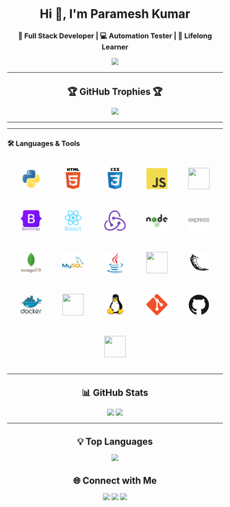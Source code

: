 <!-- Profile Header -->
<h1 align="center">Hi 👋, I'm Paramesh Kumar</h1>
<h3 align="center">🚀 Full Stack Developer | 💻 Automation Tester | 🎯 Lifelong Learner</h3>

<!-- Typing Animation -->
<p align="center">
  <img src="https://readme-typing-svg.herokuapp.com?size=24&center=true&vCenter=true&width=600&lines=Full+Stack+Developer;Automation+Tester+with+Selenium;MERN+Stack+Developer;Java+Full+Stack+Developer;Always+Learning+New+Things!" />
</p>

---

<!-- GitHub Trophies -->
<h2 align="center">🏆 GitHub Trophies 🏆</h2>
<p align="center"> 
  <img src="https://github-profile-trophy.vercel.app/?username=Paramesh-Kumar-2004&title=Commit,Repositories,Experience,Followers&theme=monokai&no-frame=true&no-bg=true&margin-w=20&margin-h=15&column=4" />
</p>

---

---

### 🛠️ Languages & Tools

<p align="center" style="display: flex; flex-wrap: wrap; justify-content: center;">
  <!-- Python -->
  <img src="https://raw.githubusercontent.com/devicons/devicon/master/icons/python/python-original.svg" width="50" height="50" style="margin: 24px;"/>
  
  <!-- HTML -->
  <img src="https://raw.githubusercontent.com/devicons/devicon/master/icons/html5/html5-original-wordmark.svg" width="50" height="50" style="margin: 24px;"/>
  
  <!-- CSS -->
  <img src="https://raw.githubusercontent.com/devicons/devicon/master/icons/css3/css3-original-wordmark.svg" width="50" height="50" style="margin: 24px;"/>
  
  <!-- JavaScript -->
  <img src="https://raw.githubusercontent.com/devicons/devicon/master/icons/javascript/javascript-original.svg" width="50" height="50" style="margin: 24px;"/>
  
  <!-- Tailwind -->
  <img src="https://www.vectorlogo.zone/logos/tailwindcss/tailwindcss-icon.svg" width="50" height="50" style="margin: 24px;"/>
  
  <!-- Bootstrap -->
  <img src="https://raw.githubusercontent.com/devicons/devicon/master/icons/bootstrap/bootstrap-original-wordmark.svg" width="50" height="50" style="margin: 24px;"/>
  
  <!-- React -->
  <img src="https://raw.githubusercontent.com/devicons/devicon/master/icons/react/react-original-wordmark.svg" width="50" height="50" style="margin: 24px;"/>
  
  <!-- Redux -->
  <img src="https://raw.githubusercontent.com/devicons/devicon/master/icons/redux/redux-original.svg" width="50" height="50" style="margin: 24px;"/>
  
  <!-- Node.js -->
  <img src="https://raw.githubusercontent.com/devicons/devicon/master/icons/nodejs/nodejs-original-wordmark.svg" width="50" height="50" style="margin: 24px;"/>
  
  <!-- Express.js -->
  <img src="https://raw.githubusercontent.com/devicons/devicon/master/icons/express/express-original-wordmark.svg" width="50" height="50" style="margin: 24px;"/>
  
  <!-- MongoDB -->
  <img src="https://raw.githubusercontent.com/devicons/devicon/master/icons/mongodb/mongodb-original-wordmark.svg" width="50" height="50" style="margin: 24px;"/>
  
  <!-- MySQL -->
  <img src="https://raw.githubusercontent.com/devicons/devicon/master/icons/mysql/mysql-original-wordmark.svg" width="50" height="50" style="margin: 24px;"/>
  
  <!-- Java -->
  <img src="https://raw.githubusercontent.com/devicons/devicon/master/icons/java/java-original.svg" width="50" height="50" style="margin: 24px;"/>
  
  <!-- Spring -->
  <img src="https://www.vectorlogo.zone/logos/springio/springio-icon.svg" width="50" height="50" style="margin: 24px;"/>
  
  <!-- Flask -->
  <img src="https://raw.githubusercontent.com/devicons/devicon/master/icons/flask/flask-original.svg" width="50" height="50" style="margin: 24px;"/>
  
  <!-- Docker -->
  <img src="https://raw.githubusercontent.com/devicons/devicon/master/icons/docker/docker-original-wordmark.svg" width="50" height="50" style="margin: 24px;"/>
  
  <!-- Postman -->
  <img src="https://www.vectorlogo.zone/logos/getpostman/getpostman-icon.svg" width="50" height="50" style="margin: 24px;"/>
  
  <!-- Linux -->
  <img src="https://raw.githubusercontent.com/devicons/devicon/master/icons/linux/linux-original.svg" width="50" height="50" style="margin: 24px;"/>
  
  <!-- Git -->
  <img src="https://raw.githubusercontent.com/devicons/devicon/master/icons/git/git-original.svg" width="50" height="50" style="margin: 24px;"/>
  
  <!-- GitHub -->
  <img src="https://raw.githubusercontent.com/devicons/devicon/master/icons/github/github-original.svg" width="50" height="50" style="margin: 24px;background-color:white"/>
  
  <!-- Selenium -->
  <img src="https://raw.githubusercontent.com/detain/svg-logos/780f25886640cef088af994181646db2f6b1a3f8/svg/selenium-logo.svg" width="50" height="50" style="margin: 24px;"/>
</p>

---

<!-- GitHub Stats -->
<h2 align="center">📊 GitHub Stats</h2>
<p align="center">
  <img src="https://github-readme-stats.vercel.app/api?username=Paramesh-Kumar-2004&show_icons=true&theme=dark&hide_border=true" height="150"/>
  <img src="https://github-readme-streak-stats.herokuapp.com/?user=Paramesh-Kumar-2004&theme=dark&hide_border=true" height="150"/>
</p>

---

<!-- Top Languages -->
<h2 align="center">💡 Top Languages</h2>
<p align="center">
  <img src="https://github-readme-stats.vercel.app/api/top-langs/?username=Paramesh-Kumar-2004&layout=compact&theme=dark&hide_border=true" height="150"/>
</p>

<!-- Social Links -->
<h2 align="center">🌐 Connect with Me</h2>
<p align="center">
  <a href="https://www.linkedin.com/in/paramesh-kumar-s-047632249/" target="_blank"><img src="https://img.shields.io/badge/-LinkedIn-blue?logo=linkedin&style=for-the-badge" /></a>
  <a href="https://github.com/Paramesh-Kumar-2004" target="_blank"><img src="https://img.shields.io/badge/-GitHub-black?logo=github&style=for-the-badge" /></a>
  <a href="mailto:svpparameshkumar2004@gmail.com" target="_blank"><img src="https://img.shields.io/badge/-Gmail-red?logo=gmail&style=for-the-badge" /></a>
</p>
